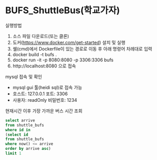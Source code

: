 # BUFS_ShuttleBus(학교가자)


실행방법
1. 소스 파일 다운로드(또는 클론)
2. 도커(https://www.docker.com/get-started) 설치 및 실행
3. 쉘(cmd)에서 Dockerfile이 있는 경로로 이동 후 아래 명령어 차례대로 입력
4. docker build -t bufs .
5. docker run -it -p 8080:8080 -p 3306:3306 bufs
6. http://localhost:8080 으로 접속
   
mysql 접속 및 확인
- mysql gui 툴(heidi sql)로 접속 가능
- 호스트: 127.0.0.1 포트: 3306
- 사용자: readOnly 비밀번호: 1234   
   
현재시간 이후 가장 가까운 버스 시간 조회   
```sql
select arrive   
from shuttle_bufs   
where id in   
(select id   
from shuttle_bufs   
where now() <= arrive   
order by arrive asc)   
limit 1   
```
